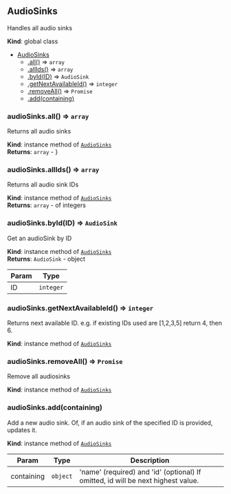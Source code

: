 <a name="AudioSinks"></a>

## AudioSinks
Handles all audio sinks

**Kind**: global class  

* [AudioSinks](#AudioSinks)
    * [.all()](#AudioSinks+all) ⇒ <code>array</code>
    * [.allIds()](#AudioSinks+allIds) ⇒ <code>array</code>
    * [.byId(ID)](#AudioSinks+byId) ⇒ <code>AudioSink</code>
    * [.getNextAvailableId()](#AudioSinks+getNextAvailableId) ⇒ <code>integer</code>
    * [.removeAll()](#AudioSinks+removeAll) ⇒ <code>Promise</code>
    * [.add(containing)](#AudioSinks+add)

<a name="AudioSinks+all"></a>

### audioSinks.all() ⇒ <code>array</code>
Returns all audio sinks

**Kind**: instance method of <code>[AudioSinks](#AudioSinks)</code>  
**Returns**: <code>array</code> - }  
<a name="AudioSinks+allIds"></a>

### audioSinks.allIds() ⇒ <code>array</code>
Returns all audio sink IDs

**Kind**: instance method of <code>[AudioSinks](#AudioSinks)</code>  
**Returns**: <code>array</code> - of integers  
<a name="AudioSinks+byId"></a>

### audioSinks.byId(ID) ⇒ <code>AudioSink</code>
Get an audioSink by ID

**Kind**: instance method of <code>[AudioSinks](#AudioSinks)</code>  
**Returns**: <code>AudioSink</code> - object  

| Param | Type |
| --- | --- |
| ID | <code>integer</code> | 

<a name="AudioSinks+getNextAvailableId"></a>

### audioSinks.getNextAvailableId() ⇒ <code>integer</code>
Returns next available ID.
e.g. if existing IDs used are [1,2,3,5] return 4, then 6.

**Kind**: instance method of <code>[AudioSinks](#AudioSinks)</code>  
<a name="AudioSinks+removeAll"></a>

### audioSinks.removeAll() ⇒ <code>Promise</code>
Remove all audiosinks

**Kind**: instance method of <code>[AudioSinks](#AudioSinks)</code>  
<a name="AudioSinks+add"></a>

### audioSinks.add(containing)
Add a new audio sink.
Of, if an audio sink of the specified ID is provided, updates it.

**Kind**: instance method of <code>[AudioSinks](#AudioSinks)</code>  

| Param | Type | Description |
| --- | --- | --- |
| containing | <code>object</code> | 'name' (required) and 'id' (optional) If omitted, id will be next highest value. |

